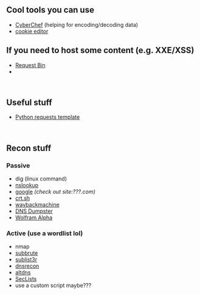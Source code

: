 <style>#downloads { display: none !important; }</style>

## Cool tools you can use
* [CyberChef](https://gchq.github.io/CyberChef/) (helping for encoding/decoding data)
* [cookie editor](https://addons.mozilla.org/en-US/firefox/addon/cookie-editor/)

## If you need to host some content (e.g. XXE/XSS)
* [Request Bin](https://requestbin.com/)
* 

&nbsp;

## Useful stuff
* [Python requests template](/6443/resources/post)

&nbsp;

## Recon stuff
### Passive
* dig (linux command)
* [nslookup](https://www.nslookup.io/)
* [google](https://google.com) *(check out site:???.com)*
* [crt.sh](https://crt.sh/)
* [waybackmachine](https://archive.org/web/)
* [DNS Dumpster](https://dnsdumpster.com/)
* [Wolfram Alpha](https://dnsdumpster.com/)

### Active (use a wordlist lol)
* nmap
* [subbrute](https://github.com/TheRook/subbrute)
* [sublist3r](https://github.com/aboul3la/Sublist3r)
* [dnsrecon](https://github.com/darkoperator/dnsrecon)
* [altdns](https://github.com/infosec-au/altdns)
* [SecLists](https://github.com/danielmiessler/SecLists)
* use a custom script maybe???